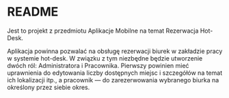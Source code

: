 # README

Jest to projekt z przedmiotu Aplikacje Mobilne na temat Rezerwacja Hot-Desk.

Aplikacja powinna pozwalać na obsługę rezerwacji biurek w zakładzie pracy w systemie hot-desk. W związku z tym niezbędne będzie utworzenie dwóch ról: Administratora i Pracownika. Pierwszy powinien mieć uprawnienia do edytowania liczby dostępnych miejsc i szczegółów na temat ich lokalizacji itp., a pracownik — do zarezerwowania wybranego biurka na określony przez siebie okres. 


